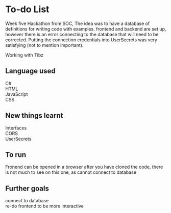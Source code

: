 # To-do List  

Week five Hackathon from SOC, The idea was to have a database of definitions for writing code with examples. frontend and backend are set up, however there is an error connecting to the database that will need to be corrected. Putting the connection credentials into UserSecrets was very satisfying (not to mention important).

Working with Tibz

## Language used
C#  
HTML  
JavaScript  
CSS


## New things learnt
Interfaces  
CORS  
UserSecrets

## To run
Fronend can be opened in a browser after you have cloned the code, there is not much to see on this one, as cannot connect to database

## Further goals  
connect to database  
re-do frontend to be more interactive